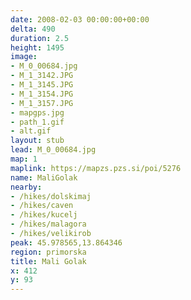 ```yaml
---
date: 2008-02-03 00:00:00+00:00
delta: 490
duration: 2.5
height: 1495
image:
- M_0_00684.jpg
- M_1_3142.JPG
- M_1_3145.JPG
- M_1_3154.JPG
- M_1_3157.JPG
- mapgps.jpg
- path_1.gif
- alt.gif
layout: stub
lead: M_0_00684.jpg
map: 1
maplink: https://mapzs.pzs.si/poi/5276
name: MaliGolak
nearby:
- /hikes/dolskimaj
- /hikes/caven
- /hikes/kucelj
- /hikes/malagora
- /hikes/velikirob
peak: 45.978565,13.864346
region: primorska
title: Mali Golak
x: 412
y: 93
---
```


